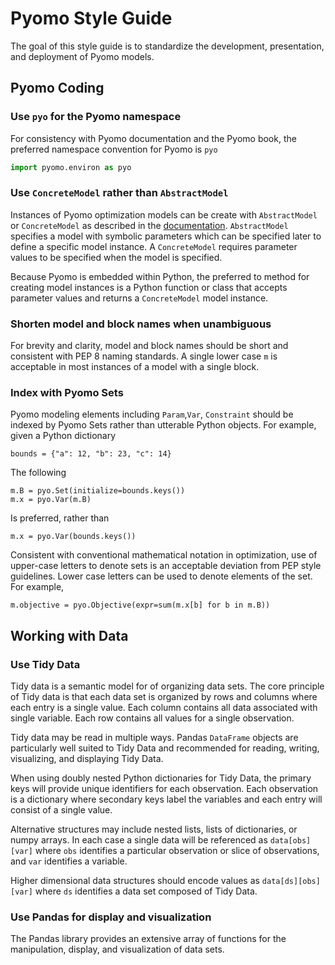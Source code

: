 # Pyomo Style Guide

The goal of this style guide is to standardize the development, presentation, and deployment of Pyomo models.

## Pyomo Coding

### Use `pyo` for the Pyomo namespace

For consistency with Pyomo documentation and the Pyomo book, the preferred namespace convention for Pyomo is `pyo` 

```python
import pyomo.environ as pyo
```

### Use `ConcreteModel`  rather than `AbstractModel`

Instances of Pyomo optimization models can be create with `AbstractModel` or `ConcreteModel` as described in the [documentation](https://pyomo.readthedocs.io/en/stable/pyomo_overview/abstract_concrete.html). `AbstractModel` specifies a model with symbolic parameters which can be specified later to define a specific model instance. A `ConcreteModel` requires parameter values to be specified when the model is specified. 

Because Pyomo is embedded within Python, the preferred to method for creating model instances is a Python function or class that accepts parameter values and returns a `ConcreteModel` model instance.

### Shorten model and block names when unambiguous

For brevity and clarity, model and block names should be short and consistent with PEP 8 naming standards. A single lower case `m` is acceptable in most instances of a model with a single block. 

### Index with Pyomo Sets

Pyomo  modeling elements including `Param`,`Var`, `Constraint` should be indexed by Pyomo Sets rather than utterable Python objects.  For example, given a Python dictionary

```
bounds = {"a": 12, "b": 23, "c": 14}
```

The following

```
m.B = pyo.Set(initialize=bounds.keys())
m.x = pyo.Var(m.B)
```

Is preferred, rather than

```
m.x = pyo.Var(bounds.keys())
```

Consistent with conventional mathematical notation in optimization, use of upper-case letters to denote sets is an acceptable deviation from PEP style guidelines. Lower case letters can be used to denote elements of the set. For example,

```
m.objective = pyo.Objective(expr=sum(m.x[b] for b in m.B))
```



## Working with Data

### Use Tidy Data

Tidy data is a semantic model for of organizing data sets. The core principle of Tidy data is that each data set is organized by rows and columns where each entry is a single value. Each column contains all data associated with single variable. Each row contains all values for a single observation. 

Tidy data may be read in multiple ways. Pandas `DataFrame` objects are particularly well suited to Tidy Data and recommended for reading, writing, visualizing, and displaying Tidy Data.

When using doubly nested Python dictionaries for Tidy Data, the primary keys will provide unique identifiers for each observation. Each observation is a dictionary where  secondary keys label the variables and each entry will consist of a single value.

Alternative structures may include nested lists, lists of dictionaries, or numpy arrays. In each case a single data will be referenced as `data[obs][var]` where `obs` identifies a particular observation or slice of observations, and `var` identifies a variable.  

Higher dimensional data structures should encode values as `data[ds][obs][var]` where `ds` identifies a data set composed of Tidy Data.

### Use Pandas for display and visualization

The Pandas library provides an extensive array of functions for the manipulation, display, and visualization of data sets. 







